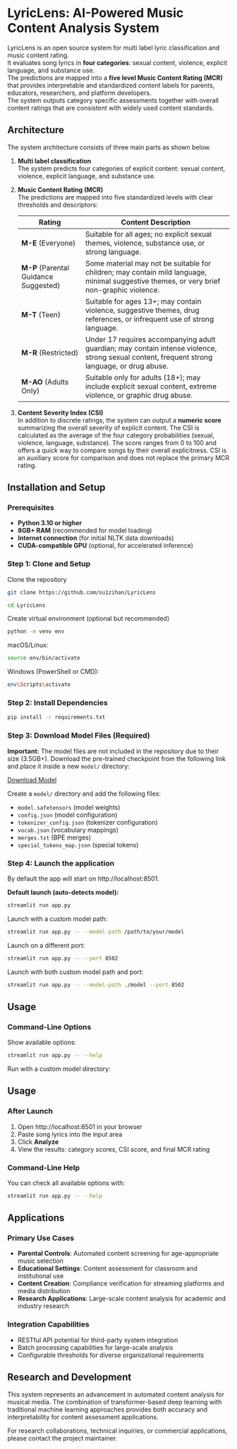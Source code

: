 # LyricLens: AI-Powered Music Content Analysis System

LyricLens is an open source system for multi label lyric classification and music content rating.  
It evaluates song lyrics in **four categories**: sexual content, violence, explicit language, and substance use.  
The predictions are mapped into a **five level Music Content Rating (MCR)** that provides interpretable and standardized content labels for parents, educators, researchers, and platform developers.  
The system outputs category specific assessments together with overall content ratings that are consistent with widely used content standards.  

## Architecture

The system architecture consists of three main parts as shown below.

1. **Multi label classification**  
   The system predicts four categories of explicit content: sexual content, violence, explicit language, and substance use.  

2. **Music Content Rating (MCR)**  
   The predictions are mapped into five standardized levels with clear thresholds and descriptors:  

   | Rating | Content Description |
   |--------|----------------------|
   | **M-E** (Everyone) | Suitable for all ages; no explicit sexual themes, violence, substance use, or strong language. |
   | **M-P** (Parental Guidance Suggested) | Some material may not be suitable for children; may contain mild language, minimal suggestive themes, or very brief non-graphic violence. |
   | **M-T** (Teen) | Suitable for ages 13+; may contain violence, suggestive themes, drug references, or infrequent use of strong language. |
   | **M-R** (Restricted) | Under 17 requires accompanying adult guardian; may contain intense violence, strong sexual content, frequent strong language, or drug abuse. |
   | **M-AO** (Adults Only) | Suitable only for adults (18+); may include explicit sexual content, extreme violence, or graphic drug abuse. |

3. **Content Severity Index (CSI)**  
   In addition to discrete ratings, the system can output a **numeric score** summarizing the overall severity of explicit content. The CSI is calculated as the average of the four category probabilities (sexual, violence, language, substance). The score ranges from 0 to 100 and offers a quick way to compare songs by their overall explicitness. CSI is an auxiliary score for comparison and does not replace the primary MCR rating.  

## Installation and Setup
### Prerequisites
- **Python 3.10 or higher**
- **8GB+ RAM** (recommended for model loading)
- **Internet connection** (for initial NLTK data downloads)
- **CUDA-compatible GPU** (optional, for accelerated inference)

### Step 1: Clone and Setup

Clone the repository

```bash
git clone https://github.com/su1zihan/LyricLens
```

```bash
cd LyricLens
```

Create virtual environment (optional but recommended)
```bash
python -m venv env
```

macOS/Linux:
```bash
source env/bin/activate
```

Windows (PowerShell or CMD):
```bash
env\Scripts\activate
```

### Step 2: Install Dependencies
```bash
pip install -r requirements.txt
```

### Step 3: Download Model Files (Required)
**Important:** The model files are not included in the repository due to their size (3.5GB+).
Download the pre-trained checkpoint from the following link and place it inside a new `model/` directory:

[Download Model](https://drive.google.com/drive/folders/1EQlMFnAieKLeGEQR0ViQdk1Su2P8mjPy?usp=sharing)

Create a `model/` directory and add the following files:
- `model.safetensors` (model weights)
- `config.json` (model configuration)
- `tokenizer_config.json` (tokenizer configuration)
- `vocab.json` (vocabulary mappings)
- `merges.txt` (BPE merges)
- `special_tokens_map.json` (special tokens)


### Step 4: Launch the application

By default the app will start on http://localhost:8501.  

**Default launch (auto-detects model):**

```bash
streamlit run app.py
```

Launch with a custom model path:
```bash
streamlit run app.py -- --model-path /path/to/your/model
```

Launch on a different port:
```bash
streamlit run app.py -- --port 8502
```

Launch with both custom model path and port:
```bash
streamlit run app.py -- --model-path ./model --port 8502
```

## Usage

### Command-Line Options
Show available options:
```bash
streamlit run app.py -- --help
```

Run with a custom model directory:


## Usage

### After Launch
1. Open http://localhost:8501 in your browser  
2. Paste song lyrics into the input area  
3. Click **Analyze**  
4. View the results: category scores, CSI score, and final MCR rating  

### Command-Line Help
You can check all available options with:

```bash
streamlit run app.py -- --help
```

## Applications

### Primary Use Cases
- **Parental Controls**: Automated content screening for age-appropriate music selection
- **Educational Settings**: Content assessment for classroom and institutional use
- **Content Creation**: Compliance verification for streaming platforms and media distribution
- **Research Applications**: Large-scale content analysis for academic and industry research

### Integration Capabilities
- RESTful API potential for third-party system integration
- Batch processing capabilities for large-scale analysis
- Configurable thresholds for diverse organizational requirements

## Research and Development

This system represents an advancement in automated content analysis for musical media. The combination of transformer-based deep learning with traditional machine learning approaches provides both accuracy and interpretability for content assessment applications.

For research collaborations, technical inquiries, or commercial applications, please contact the project maintainer.
